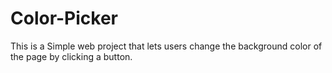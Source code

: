 # Color-Picker
This is a Simple web project that lets users change the background color of the page 
by clicking a button.
